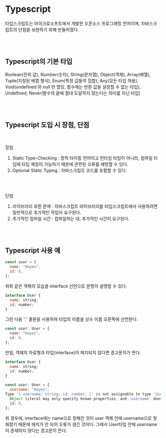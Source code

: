 # Typescript

타입스크립트는 마이크로소프트에서 개발한 오픈소스 프로그래밍 언어이며, 자바스크립트의 단점을 보완하기 위해 만들어졌다.

</br></br>

## Typescript의 기본 타입

Boolean(진위 값), Number(숫자), String(문자열), Object(객체), Array(배열), Tuple(지정된 배열 형식), Enum(특정 값들의 집합), Any(모든 타입 허용), Void(undefined 와 null 만 할당, 함수에는 반환 값을 설정할 수 없는 타입), Undefined, Never(함수의 끝에 절대 도달하지 않는다는 의미를 지닌 타입)

</br></br>

## Typescript 도입 시 장점, 단점

</br>

장점

1. Static Type-Checking : 정적 타이핑 언어이고 런타임 타임이 아니라, 컴파일 타임에 타입 체킹이 가능하기 때문에 관련된 오류를 예방할 수 있다.
2. Optional Static Typing : 자바스크립트 코드를 포함할 수 있다.

</br></br>

단점

1. 라이브러리 호환 문제 : 자바스크립트 라이브러리를 타입스크립트에서 사용하려면 일반적으로 추가적인 작업이 요구된다.
2. 추가적인 컴파일 시간 : 컴파일하는 데, 추가적인 시간이 요구된다.

</br></br>

## Typescript 사용 예

```js
const user = {
  name: "Hayes",
  id: 0,
};
```

위와 같은 객체의 모습을 interface 선언으로 분명히 설명할 수 있다.

```js
interface User {
  name: string;
  id: number;
}
```

그런 다음 ':' 콜론을 사용하여 타입의 이름을 상수 이름 오른쪽에 선언한다.

```js
const user: User = {
  name: "Hayes",
  id: 0,
};
```

만일, 객체의 자료형과 타입(interface)이 매치되지 않다면 경고문자가 뜬다.
```js
interface User {
  name: string;
  id: number;
}
 
const user: User = {
  username: "Hayes",
Type '{ username: string; id: number; }' is not assignable to type 'User'.
  Object literal may only specify known properties, and 'username' does not exist in type 'User'.
  id: 0,
};
```
위 경우에, interface에는 name으로 정해진 것이 user 객체 안에 username으로 정해졌기 때문에 매치가 안 되어 오류가 생긴 것이다. 그래서 User타입 안에 username이 존재하지 않다는 경고문이 뜬다.


